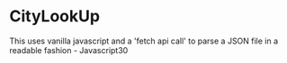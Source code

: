 # CityLookUp
This uses vanilla javascript and a 'fetch api call' to parse a JSON file in a readable fashion - Javascript30 
